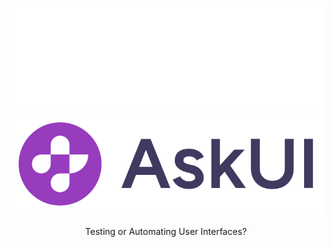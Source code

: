 ![askui logo](https://github.com/askui/.github/blob/main/profile/askui-logo-white.svg#gh-dark-mode-only)
![askui logo](https://github.com/askui/.github/blob/main/profile/askui-logo.svg#gh-light-mode-only)

<div align="center" dir="auto>
  <h1 style="text-align:center">Testing or Automating User Interfaces?</h1>
</div>
